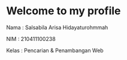 # Welcome to my profile

Nama : Salsabila Arisa Hidayaturohmmah

NIM : 210411100238

Kelas : Pencarian & Penambangan Web 

```{tableofcontents}
```
